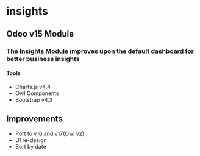 # insights

## Odoo v15 Module
### The Insights Module improves upon the default dashboard for better business insights

#### Tools
* Charts.js v4.4
* Owl Components
* Bootstrap v4.3

## Improvements
* Port to v16 and v17(Owl v2)
* UI re-design
* Sort by date